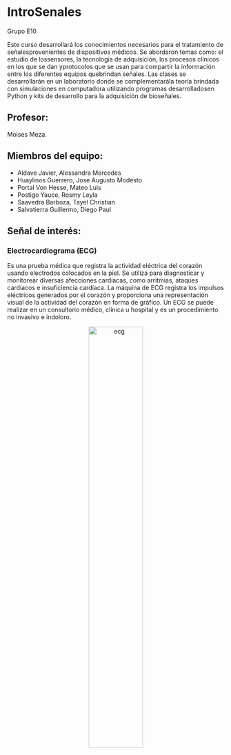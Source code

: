 # IntroSenales
Grupo E10

Este curso desarrollará los conocimientos necesarios para el tratamiento de señalesprovenientes de dispositivos médicos. Se abordaron temas como: el estudio de lossensores, la tecnología de adquisición, los procesos clínicos en los que se dan yprotocolos que se usan para compartir la información entre los diferentes equipos quebrindan señales. Las clases se desarrollarán en un laboratorio donde se complementarála teoría brindada con simulaciones en computadora utilizando programas desarrolladosen Python y kits de desarrollo para la adquisición de bioseñales.

## Profesor: 
Moises Meza.

## Miembros del equipo:
- Aldave Javier, Alessandra Mercedes
- Huaylinos Guerrero, Jose Augusto Modesto 
- Portal Von Hesse, Mateo Luis
- Postigo Yauce, Rosmy Leyla
- Saavedra Barboza, Tayel Christian 
- Salvatierra Guillermo, Diego Paul 

## Señal de interés: 
### __Electrocardiograma (ECG)__
Es una prueba médica que registra la actividad eléctrica del corazón usando electrodos colocados en la piel. Se utiliza para diagnosticar y monitorear diversas afecciones cardíacas, como arritmias, ataques cardíacos e insuficiencia cardíaca. La máquina de ECG registra los impulsos eléctricos generados por el corazón y proporciona una representación visual de la actividad del corazón en forma de gráfico. Un ECG se puede realizar en un consultorio médico, clínica u hospital y es un procedimiento no invasivo e indoloro.

<p align="center">
  <img src="Documentación/Images/importancia-del-electrocardiograma.jpg" alt="ecg" width="50%">
</p>

